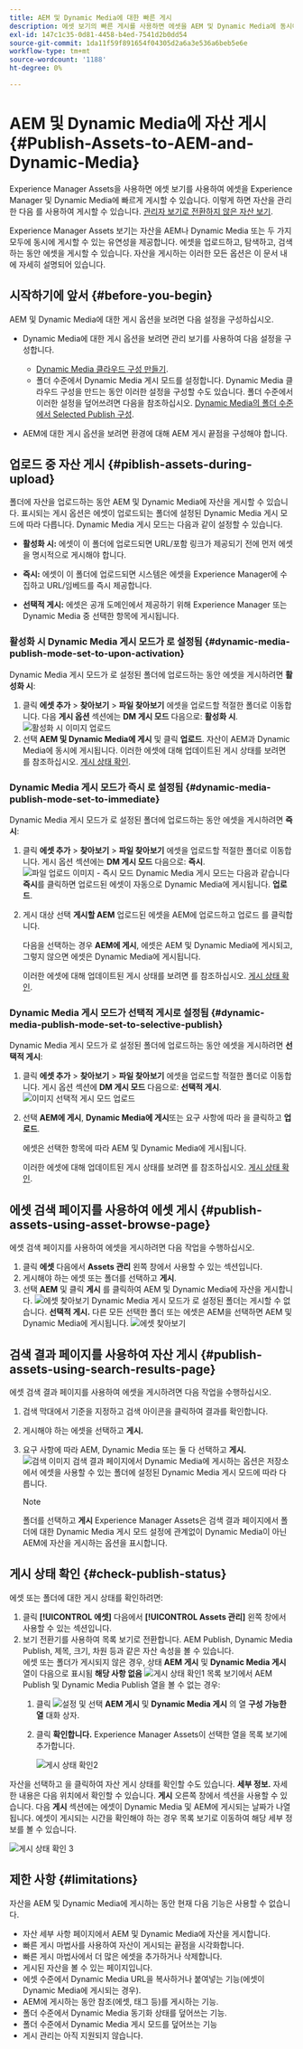 ```yaml
---
title: AEM 및 Dynamic Media에 대한 빠른 게시
description: 에셋 보기의 빠른 게시를 사용하면 에셋을 AEM 및 Dynamic Media에 동시에 또는 별도로 게시할 수 있습니다. 에셋 및 폴더를 선택하고 Dynamic Media 또는 AEM에 게시하도록 선택할 수 있습니다.
exl-id: 147c1c35-0d81-4458-b4ed-7541d2b0dd54
source-git-commit: 1da11f59f891654f04305d2a6a3e536a6beb5e6e
workflow-type: tm+mt
source-wordcount: '1188'
ht-degree: 0%

---
```


# AEM 및 Dynamic Media에 자산 게시{#Publish-Assets-to-AEM-and-Dynamic-Media}

Experience Manager Assets을 사용하면 에셋 보기를 사용하여 에셋을 Experience Manager 및 Dynamic Media에 빠르게 게시할 수 있습니다. 이렇게 하면 자산을 관리한 다음 를 사용하여 게시할 수 있습니다. [관리자 보기로 전환하지 않은 자산 보기](/help/assets/overview.md##persona-based-experiences).

Experience Manager Assets 보기는 자산을 AEM나 Dynamic Media 또는 두 가지 모두에 동시에 게시할 수 있는 유연성을 제공합니다. 에셋을 업로드하고, 탐색하고, 검색하는 동안 에셋을 게시할 수 있습니다. 자산을 게시하는 이러한 모든 옵션은 이 문서 내에 자세히 설명되어 있습니다.

## 시작하기에 앞서 {#before-you-begin}

AEM 및 Dynamic Media에 대한 게시 옵션을 보려면 다음 설정을 구성하십시오.

* Dynamic Media에 대한 게시 옵션을 보려면 관리 보기를 사용하여 다음 설정을 구성합니다.

   * [Dynamic Media 클라우드 구성 만들기](/help/assets/dynamic-media/config-dm.md#configuring-dynamic-media-cloud-services).
   * 폴더 수준에서 Dynamic Media 게시 모드를 설정합니다. Dynamic Media 클라우드 구성을 만드는 동안 이러한 설정을 구성할 수도 있습니다. 폴더 수준에서 이러한 설정을 덮어쓰려면 다음을 참조하십시오. [Dynamic Media의 폴더 수준에서 Selected Publish 구성](/help/assets/dynamic-media/selective-publishing.md).

* AEM에 대한 게시 옵션을 보려면 환경에 대해 AEM 게시 끝점을 구성해야 합니다.

## 업로드 중 자산 게시 {#piblish-assets-during-upload}

폴더에 자산을 업로드하는 동안 AEM 및 Dynamic Media에 자산을 게시할 수 있습니다. 표시되는 게시 옵션은 에셋이 업로드되는 폴더에 설정된 Dynamic Media 게시 모드에 따라 다릅니다. Dynamic Media 게시 모드는 다음과 같이 설정할 수 있습니다.

* **활성화 시:** 에셋이 이 폴더에 업로드되면 URL/포함 링크가 제공되기 전에 먼저 에셋을 명시적으로 게시해야 합니다.

* **즉시:** 에셋이 이 폴더에 업로드되면 시스템은 에셋을 Experience Manager에 수집하고 URL/임베드를 즉시 제공합니다.
* **선택적 게시:** 에셋은 공개 도메인에서 제공하기 위해 Experience Manager 또는 Dynamic Media 중 선택한 항목에 게시됩니다.

### 활성화 시 Dynamic Media 게시 모드가 로 설정됨 {#dynamic-media-publish-mode-set-to-upon-activation}

Dynamic Media 게시 모드가 로 설정된 폴더에 업로드하는 동안 에셋을 게시하려면 **활성화 시**:

1. 클릭 **에셋 추가** > **찾아보기** > **파일 찾아보기** 에셋을 업로드할 적절한 폴더로 이동합니다. 다음 **게시 옵션** 섹션에는 **DM 게시 모드** 다음으로: **활성화 시**.
   ![활성화 시 이미지 업로드](/help/assets/assets/upload-upon-activation1.png)
2. 선택 **AEM 및 Dynamic Media에 게시** 및 클릭 **업로드**. 자산이 AEM과 Dynamic Media에 동시에 게시됩니다. 이러한 에셋에 대해 업데이트된 게시 상태를 보려면 를 참조하십시오. [게시 상태 확인](#check-publish-status).

### Dynamic Media 게시 모드가 즉시 로 설정됨 {#dynamic-media-publish-mode-set-to-immediate}

Dynamic Media 게시 모드가 로 설정된 폴더에 업로드하는 동안 에셋을 게시하려면 **즉시**:

1. 클릭 **에셋 추가** > **찾아보기** > **파일 찾아보기** 에셋을 업로드할 적절한 폴더로 이동합니다. 게시 옵션 섹션에는 **DM 게시 모드** 다음으로: **즉시**.
   ![파일 업로드 이미지 - 즉시 모드](/help/assets/assets/upload-immediate-mode.png)
Dynamic Media 게시 모드는 다음과 같습니다 **즉시**&#x200B;를 클릭하면 업로드된 에셋이 자동으로 Dynamic Media에 게시됩니다. **업로드**.

2. 게시 대상 선택 **게시할 AEM** 업로드된 에셋을 AEM에 업로드하고 업로드 를 클릭합니다.

   다음을 선택하는 경우 **AEM에 게시**, 에셋은 AEM 및 Dynamic Media에 게시되고, 그렇지 않으면 에셋은 Dynamic Media에 게시됩니다.

   이러한 에셋에 대해 업데이트된 게시 상태를 보려면 를 참조하십시오. [게시 상태 확인](#check-publish-status).

### Dynamic Media 게시 모드가 선택적 게시로 설정됨 {#dynamic-media-publish-mode-set-to-selective-publish}

Dynamic Media 게시 모드가 로 설정된 폴더에 업로드하는 동안 에셋을 게시하려면 **선택적 게시**:

1. 클릭 **에셋 추가** > **찾아보기** > **파일 찾아보기** 에셋을 업로드할 적절한 폴더로 이동합니다. 게시 옵션 섹션에 **DM 게시 모드** 다음으로: **선택적 게시**.
   ![이미지 선택적 게시 모드 업로드](/help/assets/assets/upload-image-selective-publish-mode.png)

2. 선택 **AEM에 게시**, **Dynamic Media에 게시**&#x200B;또는 요구 사항에 따라 을 클릭하고 **업로드**.

   에셋은 선택한 항목에 따라 AEM 및 Dynamic Media에 게시됩니다.

   이러한 에셋에 대해 업데이트된 게시 상태를 보려면 를 참조하십시오. [게시 상태 확인](#check-publish-status).

## 에셋 검색 페이지를 사용하여 에셋 게시 {#publish-assets-using-asset-browse-page}

에셋 검색 페이지를 사용하여 에셋을 게시하려면 다음 작업을 수행하십시오.

1. 클릭 **에셋** 다음에서 **Assets 관리** 왼쪽 창에서 사용할 수 있는 섹션입니다.
2. 게시해야 하는 에셋 또는 폴더를 선택하고 **게시**.
3. 선택 **AEM** 및 클릭 **게시** 를 클릭하여 AEM 및 Dynamic Media에 자산을 게시합니다.
   ![에셋 찾아보기](/help/assets/assets/assets-browse-1.png)
Dynamic Media 게시 모드가 로 설정된 폴더는 게시할 수 없습니다. **선택적 게시.** 다른 모든 선택한 폴더 또는 에셋은 AEM을 선택하면 AEM 및 Dynamic Media에 게시됩니다.
   ![에셋 찾아보기](/help/assets/assets/assets-browse-2.png)

## 검색 결과 페이지를 사용하여 자산 게시 {#publish-assets-using-search-results-page}

에셋 검색 결과 페이지를 사용하여 에셋을 게시하려면 다음 작업을 수행하십시오.

1. 검색 막대에서 기준을 지정하고 검색 아이콘을 클릭하여 결과를 확인합니다.
2. 게시해야 하는 에셋을 선택하고 **게시.**
3. 요구 사항에 따라 AEM, Dynamic Media 또는 둘 다 선택하고 **게시.**
   ![검색 이미지](/help/assets/assets/search-image1.png)
검색 결과 페이지에서 Dynamic Media에 게시하는 옵션은 저장소에서 에셋을 사용할 수 있는 폴더에 설정된 Dynamic Media 게시 모드에 따라 다릅니다.

   >[!NOTE]
   >
   >폴더를 선택하고 **게시** Experience Manager Assets은 검색 결과 페이지에서 폴더에 대한 Dynamic Media 게시 모드 설정에 관계없이 Dynamic Media이 아닌 AEM에 자산을 게시하는 옵션을 표시합니다.

## 게시 상태 확인 {#check-publish-status}

에셋 또는 폴더에 대한 게시 상태를 확인하려면:

1. 클릭 **[!UICONTROL 에셋]** 다음에서 **[!UICONTROL Assets 관리]** 왼쪽 창에서 사용할 수 있는 섹션입니다.
2. 보기 전환기를 사용하여 목록 보기로 전환합니다. AEM Publish, Dynamic Media Publish, 제목, 크기, 차원 등과 같은 자산 속성을 볼 수 있습니다.\
   에셋 또는 폴더가 게시되지 않은 경우, 상태 **AEM 게시** 및 **Dynamic Media 게시** 열이 다음으로 표시됨 **해당 사항 없음**
   ![게시 상태 확인1](/help/assets/assets/check-publish-status1.png)
목록 보기에서 AEM Publish 및 Dynamic Media Publish 열을 볼 수 없는 경우:
   1. 클릭 ![설정](/help/assets/assets/settings-icon.svg) 및 선택 **AEM 게시** 및 **Dynamic Media 게시** 의 열 **구성 가능한 열** 대화 상자.
   2. 클릭 **확인합니다.** Experience Manager Assets이 선택한 열을 목록 보기에 추가합니다.

      ![게시 상태 확인2](/help/assets/assets/check-publish-status2.png)

자산을 선택하고 을 클릭하여 자산 게시 상태를 확인할 수도 있습니다. **세부 정보.** 자세한 내용은 다음 위치에서 확인할 수 있습니다. **게시** 오른쪽 창에서 섹션을 사용할 수 있습니다. 다음 **게시** 섹션에는 에셋이 Dynamic Media 및 AEM에 게시되는 날짜가 나열됩니다. 에셋이 게시되는 시간을 확인해야 하는 경우 목록 보기로 이동하여 해당 세부 정보를 볼 수 있습니다.

![게시 상태 확인 3](/help/assets/assets/check-publish-status3.png)

## 제한 사항 {#limitations}

자산을 AEM 및 Dynamic Media에 게시하는 동안 현재 다음 기능은 사용할 수 없습니다.

* 자산 세부 사항 페이지에서 AEM 및 Dynamic Media에 자산을 게시합니다.
* 빠른 게시 마법사를 사용하여 자산이 게시되는 끝점을 시각화합니다.
* 빠른 게시 마법사에서 더 많은 에셋을 추가하거나 삭제합니다.
* 게시된 자산을 볼 수 있는 페이지입니다.
* 에셋 수준에서 Dynamic Media URL을 복사하거나 붙여넣는 기능(에셋이 Dynamic Media에 게시되는 경우).
* AEM에 게시하는 동안 참조(에셋, 태그 등)를 게시하는 기능.
* 폴더 수준에서 Dynamic Media 동기화 상태를 덮어쓰는 기능.
* 폴더 수준에서 Dynamic Media 게시 모드를 덮어쓰는 기능
* 게시 관리는 아직 지원되지 않습니다.
